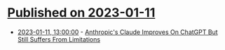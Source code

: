 # [Published on 2023-01-11](index.md)

* [2023-01-11, 13:00:00](https://slashdot.org/story/23/01/11/0615200/anthropics-claude-improves-on-chatgpt-but-still-suffers-from-limitations?utm_source=rss1.0mainlinkanon&utm_medium=feed) - [Anthropic's Claude Improves On ChatGPT But Still Suffers From Limitations](https://slashdot.org/story/23/01/11/0615200/anthropics-claude-improves-on-chatgpt-but-still-suffers-from-limitations?utm_source=rss1.0mainlinkanon&utm_medium=feed)
